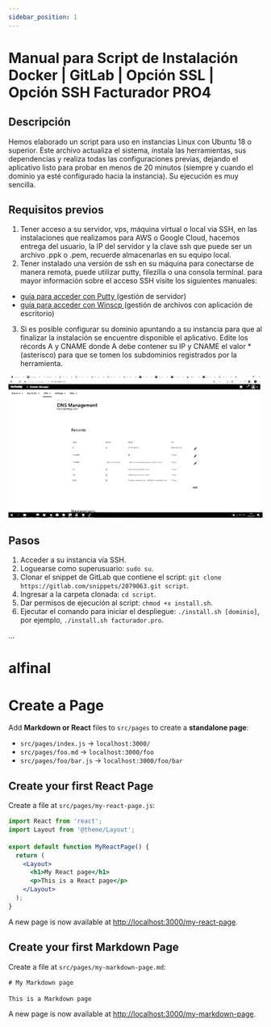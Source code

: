 ```yaml
---
sidebar_position: 1
---
```



# Manual para Script de Instalación Docker | GitLab | Opción SSL | Opción SSH Facturador PRO4

## Descripción

Hemos elaborado un script para uso en instancias Linux con Ubuntu 18 o superior. Este archivo actualiza el sistema, instala las herramientas, sus dependencias y realiza todas las configuraciones previas, dejando el aplicativo listo para probar en menos de 20 minutos (siempre y cuando el dominio ya esté configurado hacia la instancia). Su ejecución es muy sencilla.

## Requisitos previos

1. Tener acceso a su servidor, vps, máquina virtual o local via SSH, en las instalaciones que realizamos para AWS o Google Cloud, hacemos entrega del usuario,
   la IP del servidor y la clave ssh que puede ser un archivo .ppk o .pem, recuerde almacenarlas en su equipo local.
2. Tener instalado una versión de ssh en su máquina para conectarse de manera remota, puede utilizar putty, filezilla o una consola terminal. 
   para mayor información sobre el acceso SSH visite los siguientes manuales:
- [guía para acceder con Putty ](https://docs.google.com/document/d/1PmQejvNd_dkXVm8DPUYlQTag0wvES46tMpxX3MPhkNY/edit#)(gestión de servidor)
- [guía para acceder con Winscp ](https://docs.google.com/document/d/1Xpri2102N4b5C-dG-FVPXW5ZWjEz5S4iDjpvl7Zwq2E/edit##)(gestión de archivos con aplicación de escritorio)
3. Si es posible configurar su dominio apuntando a su instancia para que al finalizar la instalación se encuentre disponible el aplicativo. Edite los récords A y CNAME donde A debe contener su IP y CNAME el valor * (asterisco) para que se tomen los subdominios registrados por la herramienta.


<img  src="./img/image3.svg" />

## Pasos

1. Acceder a su instancia vía SSH.
2. Loguearse como superusuario: `sudo su`.
3. Clonar el snippet de GitLab que contiene el script: `git clone https://gitlab.com/snippets/2079063.git script`.
4. Ingresar a la carpeta clonada: `cd script`.
5. Dar permisos de ejecución al script: `chmod +x install.sh`.
6. Ejecutar el comando para iniciar el despliegue: `./install.sh [dominio]`, por ejemplo, `./install.sh facturador.pro`.

...







































# alfinal
# Create a Page

Add **Markdown or React** files to `src/pages` to create a **standalone page**:

- `src/pages/index.js` → `localhost:3000/`
- `src/pages/foo.md` → `localhost:3000/foo`
- `src/pages/foo/bar.js` → `localhost:3000/foo/bar`

## Create your first React Page

Create a file at `src/pages/my-react-page.js`:

```jsx title="src/pages/my-react-page.js"
import React from 'react';
import Layout from '@theme/Layout';

export default function MyReactPage() {
  return (
    <Layout>
      <h1>My React page</h1>
      <p>This is a React page</p>
    </Layout>
  );
}
```

A new page is now available at [http://localhost:3000/my-react-page](http://localhost:3000/my-react-page).

## Create your first Markdown Page

Create a file at `src/pages/my-markdown-page.md`:

```mdx title="src/pages/my-markdown-page.md"
# My Markdown page

This is a Markdown page
```

A new page is now available at [http://localhost:3000/my-markdown-page](http://localhost:3000/my-markdown-page).
